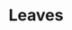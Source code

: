 ---
title: Leaves
tags: ["leaves", "nature", "environment", "green", "tree", "plant", "ecology"]
icon: leaves
svg: '<svg xmlns="http://www.w3.org/2000/svg" width="24" height="24" fill="none" viewBox="0 0 24 24" stroke-width="1.5" stroke-linecap="round" stroke-linejoin="round" stroke="currentColor"><path d="M12 12.07V20m0-8.07c0-4.353 3.538-7.887 7.919-7.93q.08.556.081 1.132c0 4.353-3.538 7.886-7.919 7.93A8 8 0 0 1 12 11.928m0 0C12 7.576 8.462 4.042 4.081 4q-.08.556-.081 1.132c0 4.353 3.538 7.886 7.919 7.93A8 8 0 0 0 12 11.928"/></svg>'
---